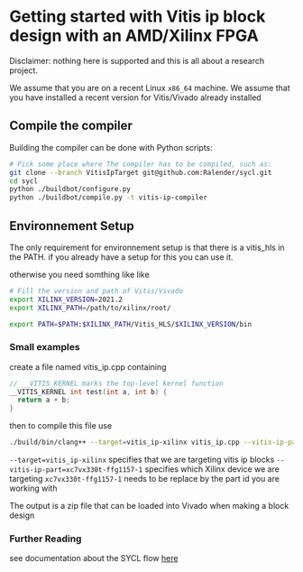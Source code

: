 Getting started with Vitis ip block design with an AMD/Xilinx FPGA
===================================================================================

Disclaimer: nothing here is supported and this is all about a research
project.

We assume that you are on a recent Linux `x86_64` machine.
We assume that you have installed a recent version for Vitis/Vivado already installed

## Compile the compiler

Building the compiler can be done with Python scripts:

```bash
# Pick some place where The compiler has to be compiled, such as:
git clone --branch VitisIpTarget git@github.com:Ralender/sycl.git
cd sycl
python ./buildbot/configure.py
python ./buildbot/compile.py -t vitis-ip-compiler
```

## Environnement Setup

The only requirement for environnement setup is that there is a vitis_hls in the PATH.
if you already have a setup for this you can use it.

otherwise you need somthing like like
```bash
# Fill the version and path of Vitis/Vivado
export XILINX_VERSION=2021.2
export XILINX_PATH=/path/to/xilinx/root/

export PATH=$PATH:$XILINX_PATH/Vitis_HLS/$XILINX_VERSION/bin
```

### Small examples

create a file named vitis_ip.cpp containing

```cpp
// __VITIS_KERNEL marks the top-level kernel function
__VITIS_KERNEL int test(int a, int b) {
  return a + b;
}
```

then to compile this file use 
```bash
./build/bin/clang++ --target=vitis_ip-xilinx vitis_ip.cpp --vitis-ip-part=xc7vx330t-ffg1157-1 -o a.zip
```

 ``--target=vitis_ip-xilinx`` specifies that we are targeting vitis ip blocks
 ``--vitis-ip-part=xc7vx330t-ffg1157-1`` specifies which Xilinx device we are targeting ``xc7vx330t-ffg1157-1`` needs to be replace by the part id you are working with

 The output is a zip file that can be loaded into Vivado when making a block design

### Further Reading

see documentation about the SYCL flow [here](GettingStartedXilinxFPGA.md)
